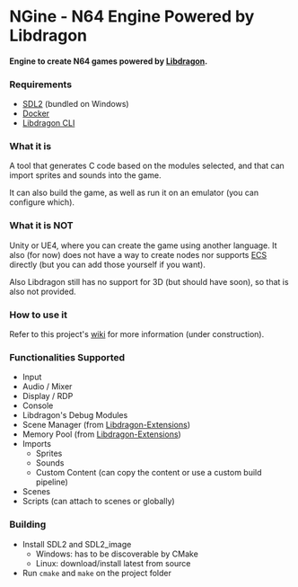 # NGine - N64 Engine Powered by Libdragon

#### Engine to create N64 games powered by [Libdragon](https://github.com/DragonMinded/libdragon).

### Requirements

- [SDL2](https://www.libsdl.org/index.php) (bundled on Windows)
- [Docker](https://www.docker.com/get-started)
- [Libdragon CLI](https://github.com/anacierdem/libdragon-docker)

### What it is

A tool that generates C code based on the modules selected, and that can import sprites and sounds into the game.

It can also build the game, as well as run it on an emulator (you can configure which).

### What it is NOT

Unity or UE4, where you can create the game using another language. It also (for now) does not have a way to create
nodes nor supports [ECS](https://en.wikipedia.org/wiki/Entity_component_system) directly (but you can add those yourself
if you want).

Also Libdragon still has no support for 3D (but should have soon), so that is also not provided.

### How to use it

Refer to this project's [wiki]() for more information (under construction).

### Functionalities Supported

- Input
- Audio / Mixer
- Display / RDP
- Console
- Libdragon's Debug Modules
- Scene Manager (from [Libdragon-Extensions](https://github.com/stefanmielke/libdragon-extensions))
- Memory Pool (from [Libdragon-Extensions](https://github.com/stefanmielke/libdragon-extensions))
- Imports
    - Sprites
    - Sounds
    - Custom Content (can copy the content or use a custom build pipeline)
- Scenes
- Scripts (can attach to scenes or globally)

### Building

- Install SDL2 and SDL2_image
    - Windows: has to be discoverable by CMake
    - Linux: download/install latest from source
- Run `cmake` and `make` on the project folder